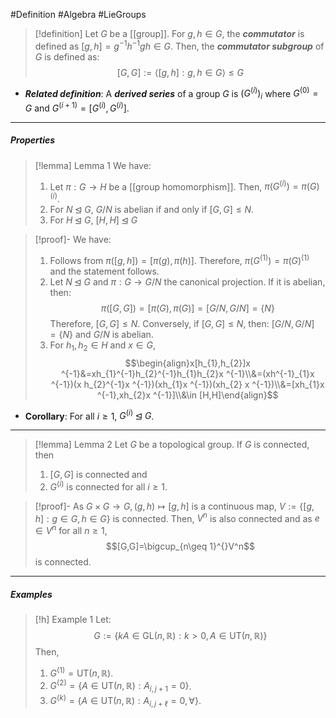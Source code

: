 #Definition #Algebra #LieGroups 

> [!definition]
> Let $G$ be a [[group]]. For $g,h\in G$, the ***commutator*** is defined as $[g,h]=g^{-1}h^{-1}gh\in G$. Then, the ***commutator subgroup*** of $G$ is defined as: $$[G,G]:=\left\langle [g,h]:g,h\in G \right\rangle\leq G$$
- ***Related definition***: A ***derived series*** of a group $G$ is $(G^{(i)})_{i}$ where $G^{(0)}=G$ and $G^{(i+1)}=[G^{(i)},G^{(i)}]$.
---
##### Properties
> [!lemma] Lemma 1
> We have:
> 1. Let $\pi:G\to H$ be a [[group homomorphism]]. Then, $\pi(G^{(i)})=\pi(G)^{(i)}$.
> 2. For $N\unlhd G$, $G / N$ is abelian if and only if $[G,G]\leq N$.
> 3. For $H\unlhd G$, $[H,H]\unlhd G$

> [!proof]-
> We have:
> 1. Follows from $\pi([g,h])=[\pi(g),\pi(h)]$. Therefore, $\pi(G^{(1)})=\pi(G)^{(1)}$ and the statement follows.
> 2. Let $N\unlhd G$ and $\pi:G\to G / N$ the canonical projection. If it is abelian, then: $$\pi([G,G])=[\pi(G),\pi(G)]=[G / N,G / N]=\{ N \}$$Therefore, $[G,G]\leq N$. Conversely, if $[G,G]\leq N$, then: $[G /N, G / N]=\{ N \}$ and $G / N$ is abelian.
> 4. For $h_{1},h_{2}\in H$ and $x\in G$, $$\begin{align}x[h_{1},h_{2}]x ^{-1}&=xh_{1}^{-1}h_{2}^{-1}h_{1}h_{2}x ^{-1}\\&=(xh^{-1}_{1}x ^{-1})(x h_{2}^{-1}x ^{-1})(xh_{1}x ^{-1})(xh_{2} x ^{-1})\\&=[xh_{1}x ^{-1},xh_{2}x ^{-1}]\\&\in [H,H]\end{align}$$
- **Corollary**: For all $i\geq 1$, $G^{(i)}\unlhd G$.
---
> [!lemma] Lemma 2
> Let $G$ be a topological group. If $G$ is connected, then 
> 1. $[G,G]$ is connected and
> 2. $G^{(i)}$ is connected for all $i\geq 1$.

> [!proof]-
> As $G\times G\to G,(g,h)\mapsto[g,h]$ is a continuous map, $V:=\{ [g,h]:g\in G,h\in G \}$ is connected. Then, $V^n$ is also connected and as $e\in V^n$ for all $n\geq 1$, $$[G,G]=\bigcup_{n\geq 1}^{}V^n$$is connected.
---
##### Examples
> [!h] Example 1
> Let: $$G:=\{ kA\in \text{GL}(n,\mathbb{R}): k>0, A\in \text{UT}(n,\mathbb{R})\}$$Then,
> 1. $G^{(1)}=\text{UT}(n,\mathbb{R})$.
> 2. $G^{(2)}=\{ A\in \text{UT}(n,\mathbb{R}) :A_{i,j+1}=0\}$.
> 3. $G^{(k)}=\{ A\in \text{UT}(n,\mathbb{R}) :A_{i,j+\ell}=0,\forall\}$.